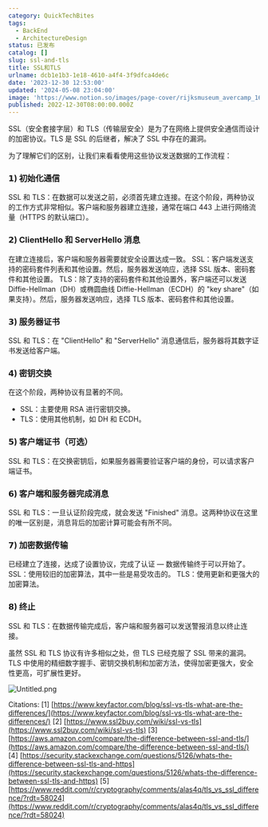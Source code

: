 ```yaml
---
category: QuickTechBites
tags:
  - BackEnd
  - ArchitectureDesign
status: 已发布
catalog: []
slug: ssl-and-tls
title: SSL和TLS
urlname: dcb1e1b3-1e18-4610-a4f4-3f9dfca4de6c
date: '2023-12-30 12:53:00'
updated: '2024-05-08 23:04:00'
image: 'https://www.notion.so/images/page-cover/rijksmuseum_avercamp_1620.jpg'
published: 2022-12-30T08:00:00.000Z
---
```


SSL（安全套接字层）和 TLS（传输层安全）是为了在网络上提供安全通信而设计的加密协议。TLS 是 SSL 的后继者，解决了 SSL 中存在的漏洞。


为了理解它们的区别，让我们来看看使用这些协议发送数据的工作流程：


### 𝟭) 初始化通信


SSL 和 TLS：在数据可以发送之前，必须首先建立连接。在这个阶段，两种协议的工作方式非常相似。客户端和服务器建立连接，通常在端口 443 上进行网络流量（HTTPS 的默认端口）。


### 𝟮) ClientHello 和 ServerHello 消息


在建立连接后，客户端和服务器需要就安全设置达成一致。
SSL：客户端发送支持的密码套件列表和其他设置。然后，服务器发送响应，选择 SSL 版本、密码套件和其他设置。
TLS：除了支持的密码套件和其他设置外，客户端还可以发送 Diffie-Hellman（DH）或椭圆曲线 Diffie-Hellman（ECDH）的 "key share"（如果支持）。然后，服务器发送响应，选择 TLS 版本、密码套件和其他设置。


### 𝟯) 服务器证书


SSL 和 TLS：在 "ClientHello" 和 "ServerHello" 消息通信后，服务器将其数字证书发送给客户端。


### 𝟰) 密钥交换


在这个阶段，两种协议有显著的不同。
- SSL：主要使用 RSA 进行密钥交换。
- TLS：使用其他机制，如 DH 和 ECDH。


### 𝟱) 客户端证书（可选）


SSL 和 TLS：在交换密钥后，如果服务器需要验证客户端的身份，可以请求客户端证书。


### 𝟲) 客户端和服务器完成消息


SSL 和 TLS：一旦认证阶段完成，就会发送 "Finished" 消息。这两种协议在这里的唯一区别是，消息背后的加密计算可能会有所不同。


### 𝟳) 加密数据传输


已经建立了连接，达成了设置协议，完成了认证 — 数据传输终于可以开始了。
SSL：使用较旧的加密算法，其中一些是易受攻击的。
TLS：使用更新和更强大的加密算法。


### 𝟴) 终止


SSL 和 TLS：在数据传输完成后，客户端和服务器可以发送警报消息以终止连接。


虽然 SSL 和 TLS 协议有许多相似之处，但 TLS 已经克服了 SSL 带来的漏洞。TLS 中使用的精细数字握手、密钥交换机制和加密方法，使得加密更强大，安全性更高，可扩展性更好。


![Untitled.png](https://prod-files-secure.s3.us-west-2.amazonaws.com/5d24fe63-e567-4804-86f9-9fdc62e13082/8ff987c5-7f31-4b50-83f5-c69ee7578c4a/Untitled.png?X-Amz-Algorithm=AWS4-HMAC-SHA256&X-Amz-Content-Sha256=UNSIGNED-PAYLOAD&X-Amz-Credential=ASIAZI2LB466Y7LDET2T%2F20250407%2Fus-west-2%2Fs3%2Faws4_request&X-Amz-Date=20250407T053953Z&X-Amz-Expires=3600&X-Amz-Security-Token=IQoJb3JpZ2luX2VjEN3%2F%2F%2F%2F%2F%2F%2F%2F%2F%2FwEaCXVzLXdlc3QtMiJIMEYCIQCwEsjN%2FSAnJCJNFl96dmNL2872t1xUz%2BdIGAnRWWB2yAIhAMK%2Fwvv5h9ItSNefm5W8mYaoORqrh9k0AJawtcRm0leoKv8DCFYQABoMNjM3NDIzMTgzODA1IgyeMKsHjGKOeVAmERUq3APCBGJWNfMVkUnht0I69K9eQV5vUDNbC6JO3Ew4bbOp3Axc%2FZoKiXwIDaa5zuW0s3VQ9LSoJbjQUWvTRMzeAYyiS5VOreC82aILRgVDndlRsTs96mF7Ah2HkootEhZqKRfxDE5Sg8YCfacTvYPKJlMUGeboOt7%2BzS8NFJCx%2F8y9Pap8wkaj2BOLIyNE6OCYQ%2Bb%2BffKLtWZgrlaF61rayLjnhaYmviA1J5ZogsOaXi422kHHn3wS9cPhB3771p6s4dErBuCrWjXJfyBlp7yVkzoqry3tocj2EMAdS8v5XcS7Bvk7JhmCiU5nweWLlPYnwkCJKzwL5p0wBgg8c8k4YoVu%2BEkr7nDDYq1uljn08HszzTdft0MARhOsqVHyX4%2F9biW4e4M%2By1cvLq1cBborYSEcGh1V3MEsHi8CjfhVdirRphbgNn9dJDQFuRsxccwy2ZZoZ2fGq0B0V0p9brMIbeS1Z9DukJn8nJebd75gGE83o%2Bg9YlgmFLapXEg7N3C3INDl6NXW%2FXd7n5Y735WP%2FUS%2F6J7YbZ1iuXuNvfXKCLm0DOK%2Frqs8wuRR4ISMlpCLqAO%2F3ryXnTfNotrFW7ZHo9x1iC9FUR9SY4rqQzOLFHJ3Pnz%2B51CvanVlZ7NcnzDbt82%2FBjqkASvYYby4X1kDNKq0shb0SdtPYyQHDM%2BFKXKnb50TFDKunlKOoNvDQoYQl0Q8EbkoBQg1ZvswuFFqc9Fnpzu4cGulIWR1BFg4V21IS%2FvmM%2FHiANsYWCRSzxlNgZdnG5JEhtCkoQRepTZBYUDdJXcarsDZjg0Ac%2FZsDlEt1iisH7FT%2B9fH46q%2BAPtOhuPF2x%2FWv2e%2BHk2V2APlQo%2FGhlVacr9PDnGi&X-Amz-Signature=be3fd9c5fdbfa60b9526cb6ede95b9db207ab67028256766d70780cfc6ca9d71&X-Amz-SignedHeaders=host&x-id=GetObject)


Citations:
[1] [https://www.keyfactor.com/blog/ssl-vs-tls-what-are-the-differences/](https://www.keyfactor.com/blog/ssl-vs-tls-what-are-the-differences/)
[2] [https://www.ssl2buy.com/wiki/ssl-vs-tls](https://www.ssl2buy.com/wiki/ssl-vs-tls)
[3] [https://aws.amazon.com/compare/the-difference-between-ssl-and-tls/](https://aws.amazon.com/compare/the-difference-between-ssl-and-tls/)
[4] [https://security.stackexchange.com/questions/5126/whats-the-difference-between-ssl-tls-and-https](https://security.stackexchange.com/questions/5126/whats-the-difference-between-ssl-tls-and-https)
[5] [https://www.reddit.com/r/cryptography/comments/alas4q/tls_vs_ssl_difference/?rdt=58024](https://www.reddit.com/r/cryptography/comments/alas4q/tls_vs_ssl_difference/?rdt=58024)

